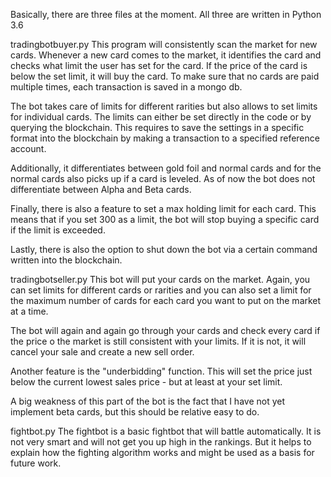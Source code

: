 Basically, there are three files at the moment. All three are written in Python 3.6

tradingbotbuyer.py
This program will consistently scan the market for new cards. Whenever a new card comes to the market, it identifies the card and checks what limit the user has set for the card. If the price of the card is below the set limit, it will buy the card. To make sure that no cards are paid multiple times, each transaction is saved in a mongo db.

The bot takes care of limits for different rarities but also allows to set limits for individual cards. The limits can either be set directly in the code or by querying the blockchain. This requires to save the settings in a specific format into the blockchain by making a transaction to a specified reference account.

Additionally, it differentiates between gold foil and normal cards and for the normal cards also picks up if a card is leveled. As of now the bot does not differentiate between Alpha and Beta cards.

Finally, there is also a feature to set a max holding limit for each card. This means that if you set 300 as a limit, the bot will stop buying a specific card if the limit is exceeded.

Lastly, there is also the option to shut down the bot via a certain command written into the blockchain.

tradingbotseller.py
This bot will put your cards on the market. Again, you can set limits for different cards or rarities and you can also set a limit for the maximum number of cards for each card you want to put on the market at a time.

The bot will again and again go through your cards and check every card if the price o the market is still consistent with your limits. If it is not, it will cancel your sale and create a new sell order.

Another feature is the "underbidding" function. This will set the price just below the current lowest sales price - but at least at your set limit.

A big weakness of this part of the bot is the fact that I have not yet implement beta cards, but this should be relative easy to do.

fightbot.py
The fightbot is a basic fightbot that will battle automatically. It is not very smart and will not get you up high in the rankings. But it helps to explain how the fighting algorithm works and might be used as a basis for future work.

